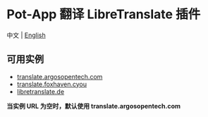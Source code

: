 <!--
SPDX-FileCopyrightText: 2024 Integral <integral@member.fsf.org>

SPDX-License-Identifier: GPL-3.0-or-later
-->

# Pot-App 翻译 LibreTranslate 插件

中文 | [English](https://github.com/Integral-Tech/pot-app-libretranslate/blob/main/README_EN.md)

## 可用实例

- [translate.argosopentech.com](https://translate.argosopentech.com/)
- [translate.foxhaven.cyou](https://translate.foxhaven.cyou/)
- [libretranslate.de](https://libretranslate.de)

**当实例 URL 为空时，默认使用 translate.argosopentech.com**
